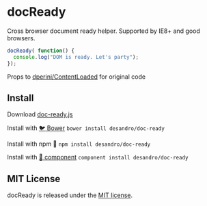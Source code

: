 # docReady

Cross browser document ready helper. Supported by IE8+ and good browsers.

```js
docReady( function() {
  console.log("DOM is ready. Let's party");
});
```

Props to [dperini/ContentLoaded](https://github.com/dperini/ContentLoaded) for original code

## Install

Download [doc-ready.js](doc-ready.js)

Install with [:bird: Bower](http://bower.io) `bower install desandro/doc-ready`

Install with npm :truck: `npm install desandro/doc-ready`

Install with [:nut_and_bolt: component](http://github.com/component/component) `component install desandro/doc-ready`

## MIT License

docReady is released under the [MIT license](http://desandro.mit-license.org).
